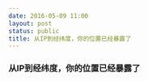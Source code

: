 ```yaml
---
date: 2016-05-09 11:00
layout: post
status: public
title: 从IP到经纬度，你的位置已经暴露了
---
```

### 从IP到经纬度，你的位置已经暴露了
